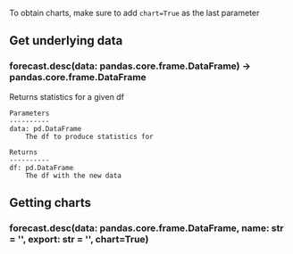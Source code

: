 To obtain charts, make sure to add `chart=True` as the last parameter

## Get underlying data 
### forecast.desc(data: pandas.core.frame.DataFrame) -> pandas.core.frame.DataFrame

Returns statistics for a given df

    Parameters
    ----------
    data: pd.DataFrame
        The df to produce statistics for

    Returns
    ----------
    df: pd.DataFrame
        The df with the new data

## Getting charts 
### forecast.desc(data: pandas.core.frame.DataFrame, name: str = '', export: str = '', chart=True)


